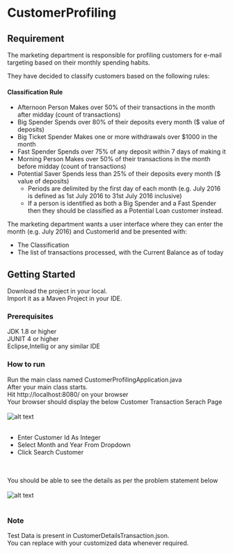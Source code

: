 # CustomerProfiling

## Requirement

The marketing department is responsible for profiling customers for e-mail targeting based on their monthly
spending habits.

They have decided to classify customers based on the following rules:

#### Classification Rule
* Afternoon Person Makes over 50% of their transactions in the month after midday (count of transactions)
* Big Spender Spends over 80% of their deposits every month ($ value of deposits)
* Big Ticket Spender Makes one or more withdrawals over $1000 in the month
* Fast Spender Spends over 75% of any deposit within 7 days of making it
* Morning Person Makes over 50% of their transactions in the month before midday (count of transactions)
* Potential Saver Spends less than 25% of their deposits every month ($ value of deposits)
  * Periods are delimited by the first day of each month (e.g. July 2016 is defined as 1st July 2016 to 31st
    July 2016 inclusive)
  * If a person is identified as both a Big Spender and a Fast Spender then they should be classified as a
    Potential Loan customer instead.

The marketing department wants a user interface where they can enter the month (e.g. July 2016) and
CustomerId and be presented with:
* The Classification
* The list of transactions processed, with the Current Balance as of today

## Getting Started

Download the project in your local.<br />
Import it as a Maven Project in your IDE.<br />

### Prerequisites

JDK 1.8 or higher <br />
JUNIT 4 or higher <br />
Eclipse,Intellig or any similar IDE <br />

### How to run
Run the main class named CustomerProfilingApplication.java <br />
After your main class starts. <br />
Hit http://localhost:8080/ on your browser <br />
Your browser should display the below Customer Transaction Serach Page <br /> <br /> 
![alt text](https://user-images.githubusercontent.com/43086356/52473036-ecfe3300-2be8-11e9-8d8c-983f78403f08.png) <br /> <br />
* Enter Customer Id As Integer  <br />
* Select Month and Year From Dropdown <br />
* Click Search Customer <br /> <br /> <br /> 

You should be able to see the details as per the problem statement below <br /> <br /> 
![alt text](https://user-images.githubusercontent.com/43086356/52474401-82e78d00-2bec-11e9-8de0-84b4937e9ee2.png) <br /> <br />

### Note
Test Data is present in CustomerDetailsTransaction.json. <br />
You can replace with your customized data whenever required.
